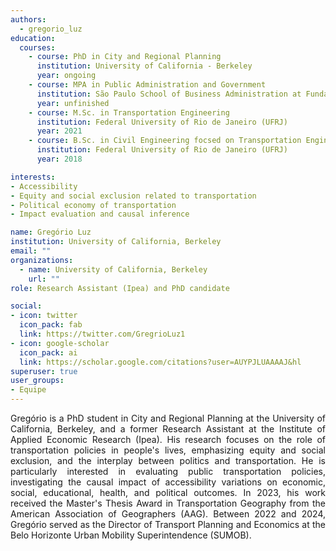 ```yaml
---
authors:
  - gregorio_luz
education:
  courses:
    - course: PhD in City and Regional Planning
      institution: University of California - Berkeley
      year: ongoing
    - course: MPA in Public Administration and Government
      institution: São Paulo School of Business Administration at Fundação Getúlio Vargas (FGV EAESP)
      year: unfinished
    - course: M.Sc. in Transportation Engineering
      institution: Federal University of Rio de Janeiro (UFRJ)
      year: 2021
    - course: B.Sc. in Civil Engineering focsed on Transportation Engineering
      institution: Federal University of Rio de Janeiro (UFRJ)
      year: 2018

interests:
- Accessibility
- Equity and social exclusion related to transportation
- Political economy of transportation
- Impact evaluation and causal inference

name: Gregório Luz
institution: University of California, Berkeley
email: ""
organizations:
  - name: University of California, Berkeley
    url: ""
role: Research Assistant (Ipea) and PhD candidate

social:
- icon: twitter
  icon_pack: fab
  link: https://twitter.com/GregrioLuz1
- icon: google-scholar
  icon_pack: ai
  link: https://scholar.google.com/citations?user=AUYPJLUAAAAJ&hl
superuser: true
user_groups:
- Equipe
---
```


<p align="justify">
Gregório is a PhD student in City and Regional Planning at the University of California, Berkeley, and a former Research Assistant at the Institute of Applied Economic Research (Ipea). His research focuses on the role of transportation policies in people's lives, emphasizing equity and social exclusion, and the interplay between politics and transportation. He is particularly interested in evaluating public transportation policies, investigating the causal impact of accessibility variations on economic, social, educational, health, and political outcomes. In 2023, his work received the Master's Thesis Award in Transportation Geography from the American Association of Geographers (AAG). 
Between 2022 and 2024, Gregório served as the Director of Transport Planning and Economics at the Belo Horizonte Urban Mobility Superintendence (SUMOB).
</p>
